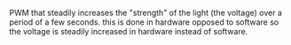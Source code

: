 PWM that steadily increases the "strength" of the light (the voltage) over a period of a few seconds. this is done in hardware opposed to software so the voltage is steadily increased in hardware instead of software.